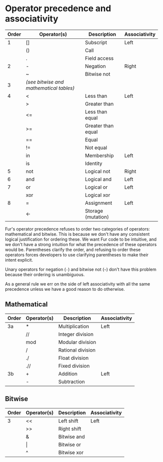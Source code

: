 # Operator precedence and associativity

| Order | Operator(s) | Description        | Associativity |
| ----- | ----------- | ------------------ | ------------- |
| 1     | []          | Subscript          | Left          |
|       | ()          | Call               |               |
|       | .           | Field access       |               |
| 2     | -           | Negation           | Right         |
|       | ~           | Bitwise not        |               |
| 3     | *(see bitwise and mathematical tables)* | |      |
| 4     | <           | Less than          | Left          |
|       | >           | Greater than       |               |
|       | <=          | Less than equal    |               |
|       | >=          | Greater than equal |               |
|       | ==          | Equal              |               |
|       | !=          | Not equal          |               |
|       | in          | Membership         | Left          |
|       | is          | Identity           |               |
| 5     | not         | Logical not        | Right         |
| 6     | and         | Logical and        | Left          |
| 7     | or          | Logical or         | Left          |
|       | xor         | Logical xor        |               |
| 8     | =           | Assignment         | Left          |
|       | <-          | Storage (mutation) |               |

Fur's operator precedence refuses to order two categories of operators:
mathematical and bitwise. This is because we don't have any consistent logical
justification for ordering these. We want Fur code to be intuitive, and we
don't have a strong intuition for what the precedence of these operators would
be. Parentheses clarify the order, and refusing to order these operators forces
developers to use clarifying parentheses to make their intent explicit.

Unary operators for negation (`-`) and bitwise not (`~`) don't have this
problem because their ordering is unambiguous.

As a general rule we err on the side of left associativity with all the same
precedence unless we have a good reason to do otherwise.

## Mathematical
| Order | Operator(s) | Description       | Associativity |
| ----- | ----------- | ----------------- | ------------- |
| 3a    | *           | Multiplication    | Left          |
|       | //          | Integer division  |               |
|       | mod         | Modular division  |               |
|       | /           | Rational division |               |
|       | ./          | Float division    |               |
|       | .//         | Fixed division    |               |
| 3b    | +           | Addition          | Left          |
|       | -           | Subtraction       |               |

## Bitwise
| Order | Operator(s) | Description       | Associativity |
| ----- | ----------- | ----------------- | ------------- |
| 3     | <<          | Left shift        | Left          |
|       | >>          | Right shift       |               |
|       | &           | Bitwise and       |               |
|       | \|          | Bitwise or        |               |
|       | ^           | Bitwise xor       |               |
